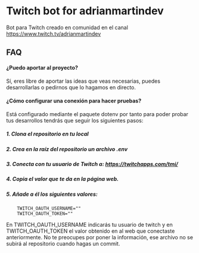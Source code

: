 
# Twitch bot for adrianmartindev

Bot para Twitch creado en comunidad en el canal https://www.twitch.tv/adrianmartindev

## FAQ

#### ¿Puedo aportar al proyecto?

Sí, eres libre de aportar las ideas que veas necesarias, puedes desarrollarlas o pedirnos que lo hagamos en directo.

#### ¿Cómo configurar una conexión para hacer pruebas?

Está configurado mediante el paquete dotenv por tanto para poder probar tus desarrollos tendrás que seguir los siguientes pasos:

##### 1. Clona el repositorio en tu local
##### 2. Crea en la raíz del repositorio un archivo .env
##### 3. Conecta con tu usuario de Twitch a: https://twitchapps.com/tmi/
##### 4. Copia el valor que te da en la página web.
##### 5. Añade a él los siguientes valores: 
        TWITCH_OAUTH_USERNAME=""
        TWITCH_OAUTH_TOKEN=""

En TWITCH_OAUTH_USERNAME indicarás tu usuario de twitch y en TWITCH_OAUTH_TOKEN el valor obtenido en al web que conectaste anteriormente.
No te preocupes por poner la información, ese archivo no se subirá al repositorio cuando hagas un commit.

